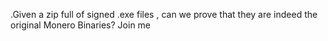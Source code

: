 .Given a zip full of signed .exe files , can we prove that they are indeed the original Monero Binaries? Join me
